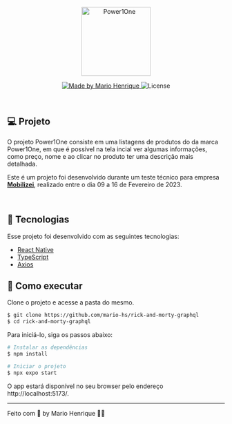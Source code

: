 <p align="center">
  <img alt="Power1One" src="https://github.com/mario-hs/power1One/blob/main/src/assets/power1oner.png" width="160px">
</p>

<p align="center">

   <a href="https://www.linkedin.com/in/mario-hs/">
    <img alt="Made by Mario Henrique" src="https://img.shields.io/static/v1?label=made%20by&message=Mario%20Henrique&&color=C9C9C9&labelColor=231F20">
  </a>

  <img  src="https://img.shields.io/static/v1?label=license&message=MIT&color=C9C9C9&labelColor=231F20" alt="License">
</p>

<br>

## 💻 Projeto

O projeto Power1One consiste em uma listagens de produtos do da marca Power1One, em que é possível na tela incial ver algumas informações, como preço, nome e ao clicar no produto ter uma descrição mais detalhada.

Este é um projeto foi desenvolvido durante um teste técnico para empresa **[Mobilizei](https://mobilizei.com.br/)**, realizado entre o dia 09 a 16 de Fevereiro de 2023.

<br>

## 🧪 Tecnologias

Esse projeto foi desenvolvido com as seguintes tecnologias:

- [React Native](https://reactnative.dev/)
- [TypeScript](https://www.typescriptlang.org/)
- [Axios](https://axios-http.com/ptbr/)

## 🚀 Como executar

Clone o projeto e acesse a pasta do mesmo.

```bash
$ git clone https://github.com/mario-hs/rick-and-morty-graphql
$ cd rick-and-morty-graphql
```

Para iniciá-lo, siga os passos abaixo:

```bash
# Instalar as dependências
$ npm install

# Iniciar o projeto
$ npx expo start
```

O app estará disponível no seu browser pelo endereço http://localhost:5173/.

---

Feito com 💛 by Mario Henrique 👋🏻
